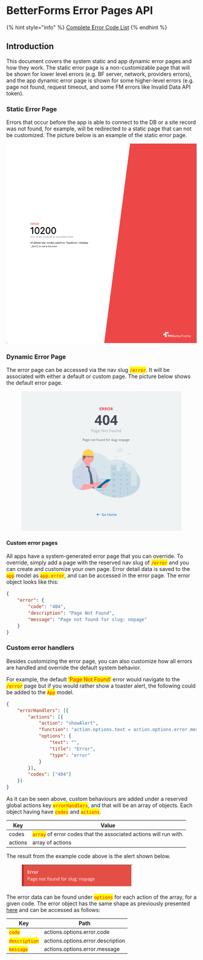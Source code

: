 # BetterForms Error Pages API

{% hint style="info" %}
[Complete Error Code List](bf-error-codes.md)
{% endhint %}

## Introduction

This document covers the system static and app dynamic error pages and how they work. The static error page is a non-customizable page that will be shown for lower level errors (e.g. BF server, network, providers errors), and the app dynamic error page is shown for some higher-level errors (e.g. page not found, request timeout, and some FM errors like Invalid Data API token).

### Static Error Page

Errors that occur before the app is able to connect to the DB or a site record was not found, for example, will be redirected to a static page that can not be customized. The picture below is an example of the static error page.

![Untitled](../.gitbook/assets/Untitled.png)

### Dynamic Error Page

The error page can be accessed via the nav slug <mark style="color:red;">`/error`</mark>. It will be associated with either a default or custom page. The picture below shows the default error page.

<figure><img src="../.gitbook/assets/Untitled 1.png" alt=""><figcaption></figcaption></figure>

#### Custom error pages

All apps have a system-generated error page that you can override. To override, simply add a page with the reserved nav slug of <mark style="color:red;">`/error`</mark> and you can create and customize your own page. Error detail data is saved to the <mark style="color:red;">`app`</mark> model as <mark style="color:red;">`app.error`</mark>, and can be accessed in the error page. The error object looks like this:

```json
{
	"error": {
		"code": "404",
		"description": "Page Not Found",
		"message": "Page not found for slug: nopage"
	}
}
```

### Custom error handlers

Besides customizing the error page, you can also customize how all errors are handled and override the default system behavior.

For example, the default <mark style="color:red;">‘Page Not Found’</mark> error would navigate to the <mark style="color:red;">`/error`</mark> page but if you would rather show a toaster alert, the following could be added to the <mark style="color:red;">`App`</mark> model.

```json
{
	"errorHandlers": [{
        "actions": [{
            "action": "showAlert",
            "function": "action.options.text = action.options.error.message",
            "options": {
                "text": "",
                "title": "Error",
                "type": "error"
            }
        }],
        "codes": ["404"]
    }]
}
```

As it can be seen above, custom behaviours are added under a reserved global actions key <mark style="color:red;">`errorHandlers`</mark>, and that will be an array of objects. Each object having have <mark style="color:red;">`codes`</mark> and <mark style="color:red;">`actions`</mark>.

| Key     | Value                                                                                             |
| ------- | ------------------------------------------------------------------------------------------------- |
| codes   | <mark style="color:red;">`array`</mark> of error codes that the associated actions will run with. |
| actions | array of actions                                                                                  |

The result from the example code above is the alert shown below.

<figure><img src="../.gitbook/assets/Untitled 2.png" alt=""><figcaption></figcaption></figure>

The error data can be found under <mark style="color:red;">`options`</mark> for each action of the array, for a given code. The error object has the same shape as previously presented [here](https://www.notion.so/BetterForms-Error-Pages-API-b5fe058f25ee4cb38758d7c089bea073?pvs=21) and can be accessed as follows:

| Key                                           | Path                              |
| --------------------------------------------- | --------------------------------- |
| <mark style="color:red;">`code`</mark>        | actions.options.error.code        |
| <mark style="color:red;">`description`</mark> | actions.options.error.description |
| <mark style="color:red;">`message`</mark>     | actions.options.error.message     |
